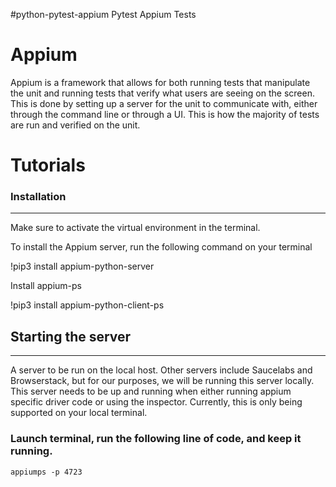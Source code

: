 #python-pytest-appium
Pytest Appium Tests

# Appium
Appium is a framework that allows for both running tests that manipulate the unit and running tests that verify what users are seeing on the screen. This is done by setting up a server for the unit to communicate with, either through the command line or through a UI. This is how the majority of tests are run and verified on the unit.


# Tutorials

### Installation
--------

Make sure to activate the virtual environment in the terminal.

To install the Appium server, run the following command on your terminal

!pip3 install appium-python-server

Install appium-ps

!pip3 install appium-python-client-ps

## Starting the server
-----
A server to be run on the local host. Other servers include Saucelabs and Browserstack, but for our purposes, we will be running this server locally. This server needs to be up and running when either running appium specific driver code or using the inspector. Currently, this is only being supported on your local terminal.

### Launch terminal, run the following line of code, and keep it running.
`appiumps -p 4723`
